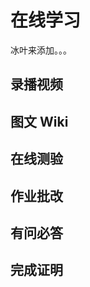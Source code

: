 # 在线学习

冰叶来添加。。。


<a name="video"></a>
## 录播视频


<a name="wiki"></a>
## 图文 Wiki


<a name="test"></a>
## 在线测验


<a name="homework"></a>
## 作业批改


<a name="question"></a>
## 有问必答


<a name="certificate"></a>
## 完成证明


